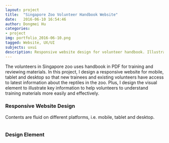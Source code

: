 ```yaml
---
layout: project
title:  "Singapore Zoo Volunteer Handbook Website"
date:   2016-06-10 16:54:46
author: Dongmei Hu
categories:
- project
img: portfolio_2016-06-10.png
tagged: Website, UX/UI
subjects: uxui
description: Responsive website design for volunteer handbook. Illustration and data visualization.
---
```


The volunteers in Singapore zoo uses handbook in PDF for training and reviewing materials. In this project, I design a responsive website for mobile, tablet and desktop so that new trainees and existing volunteers have access to latest information about the reptiles in the zoo. Plus, I design the visual element to illustrate key information to help volunteers to understand training materials more easily and effectively. 

<div class = "heading-block">
	<h3> Responsive Website Design</h3>
</div>

Contents are fluid on different platforms, i.e. mobile, tablet and desktop.

<img class="center-img topmargin bottommargin-lg" src="{{ site.baseurl }}/assets/img/project/2016-06-10/responsive.png" alt="" title="">



<div class = "heading-block">
	<h3> Design Element</h3>
</div>

<img class="center-img topmargin bottommargin-lg" src="{{ site.baseurl }}/assets/img/project/2016-06-10/color-scheme.png" alt="" title="">

<img class="center-img topmargin bottommargin-lg" src="{{ site.baseurl }}/assets/img/project/2016-06-10/card-design.png" alt="" title="">

<img class="center-img topmargin bottommargin-lg" src="{{ site.baseurl }}/assets/img/project/2016-06-10/info-illustration.png" alt="" title="">